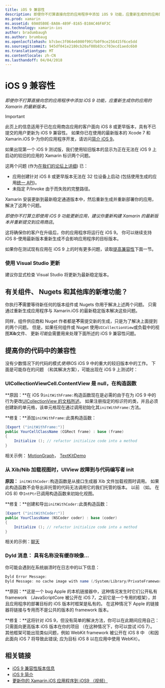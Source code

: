```yaml
---
title: iOS 9 兼容性
description: 即使你不打算直接向您的应用程序中添加 iOS 9 功能，应重新生成你的应用的 Xamarin 的最新版本。
ms.prod: xamarin
ms.assetid: 69A05B0E-8A0A-489F-8165-B10AC46FAF3C
ms.technology: xamarin-ios
author: bradumbaugh
ms.author: brumbaug
ms.openlocfilehash: b7cbec3f064e6000f991fb0f9ce256415f6ce5dd
ms.sourcegitcommit: 945df041e2180cb20af08b83cc703ecd1aedc6b0
ms.translationtype: MT
ms.contentlocale: zh-CN
ms.lasthandoff: 04/04/2018
---
```

# <a name="ios-9-compatibility"></a>iOS 9 兼容性

_即使你不打算直接向您的应用程序中添加 iOS 9 功能，应重新生成你的应用的 Xamarin 的最新版本。_

> [!IMPORTANT]
> 此页上的信息适用于已在应用商店应用的客户面向 iOS 8 或更早版本，具有不已提交的用户更新为 iOS 9 兼容性。 如果你已在使用的最新版本的 Xcode 7 和 Xamarin.iOS 9-为你的应用程序开发，请访问[简介 iOS 9](~/ios/platform/introduction-to-ios9/index.md)。

如果出现第一个 iOS 9 测试版，我们使用较旧版本的显示为正在无法在 iOS 9 上启动的较旧的应用的 Xamarin 标识两个问题。

这两个问题 (作为[在我们的论坛上详细](http://forums.xamarin.com/discussion/comment/131529/#Comment_131529)) 已：

- 应用创建针对 iOS 8 或更早版本无法在 32 位设备上启动 (包括使用生成的应用[统一 API](~/cross-platform/macios/unified/index.md))。
- 未指定 P/Invoke 由于而失败的完整路径。

Xamarin 安装更新到最新稳定通道版本中，然后重新生成并重新部署你的应用，解决了这两个问题。

_即使你不打算立即使用 iOS 9 功能更新应用，建议你重新构建 Xamarin 的最新版本并重新提交到应用商店_。



这将确保你的客户在升级后，你的应用程序将运行在 iOS 9。
你可以继续支持 iOS 8-使用最新版本重新生成不会影响应用程序的目标版本。

如果你在测试现有应用在 iOS 9 上的时有更多问题，读取[提高兼容性](#compat)下面一节。


### <a name="updating-with-visual-studio"></a>使用 Visual Studio 更新

建议你显式检查 Visual Studio 将更新为最新稳定版本。

## <a name="what-about-components-nugets-and-other-libraries"></a>有关组件、 Nugets 和其他库的新增功能？

你执行**不**需要等待新任何的版本组件或 Nugets 你用于解决上述两个问题。
只需通过重新生成应用程序与 Xamarin.iOS 的最新稳定版本解决这些问题。

同样，组件供应商和 Nuget 作者都是**不**需提交新的生成，只是为了解决上面提到的两个问题。 但是，如果任何组件或 Nuget 使用`UICollectionView`或负载中的视图**Xib**文件、 更新*可能*会需要用来处理下面所述的 iOS 9 兼容性问题。


<a name="compat" />

## <a name="improving-compatibility-in-your-code"></a>提高你的代码中的兼容性

没有少数情况下的代码的模式*使用*iOS iOS 9 中的重大的较旧版本中的工作。 下面是可能存在的问题 （和其解决方案），可能出现在 iOS 9 上测试时：

### <a name="uicollectionviewcellcontentview-is-null-in-constructors"></a>UICollectionViewCell.ContentView 是 null，在构造函数

**原因：**在 iOS 9`initWithFrame:`构造函数现在是必需的由于在为 iOS 9 中的行为更改[UICollectionView 的文档所述](https://developer.apple.com/library/ios/documentation/UIKit/Reference/UICollectionView_class/#//apple_ref/occ/instm/UICollectionView/dequeueReusableCellWithReuseIdentifier:forIndexPath)。 如果注册指定的标识符的类，并且必须创建新的单元格，该单元格现在通过调用初始化其`initWithFrame:`方法。

**修复：**添加`initWithFrame:`此类构造函数：

```csharp
[Export ("initWithFrame:")]
public YourCellClassName (CGRect frame) : base (frame)
{
    Initialize (); // refactor initialize code into a method
}
```

相关示例： [MotionGraph](https://github.com/xamarin/monotouch-samples/commit/3c1b7a4170c001e7290db9babb2b7a6dddeb8bcb)， [TextKitDemo](https://github.com/xamarin/monotouch-samples/commit/23ea01b37326963b5ebf68bbcc1edd51c66a28d6)



### <a name="uiview-fails-to-init-with-coder-when-loading-a-view-from-a-xibnib"></a>从 Xib/Nib 加载视图时，UIView 故障到与代码编写者 init

**原因：** `initWithCoder:`构造函数是从接口生成器 Xib 文件加载视图时调用。 如果此构造函数不会导出非托管的代码无法调用它的我们托管的版本。 以前 （如。 在 iOS 8) 中`IntPtr`已调用构造函数来初始化视图。

**修复：**创建和导出`initWithCoder:`此类构造函数：

```csharp
[Export ("initWithCoder:")]
public YourClassName (NSCoder coder) : base (coder)
{
    Initialize (); // refactor initialize code into a method
}
```

相关的示例：[聊天](https://github.com/xamarin/monotouch-samples/commit/7b81138d52e5f3f1aa3769fcb08f46122e9b6a88)


### <a name="dyld-message-no-cache-image-with-name"></a>Dyld 消息： 具有名称没有缓存映像...

你可能会遇到在系统崩溃时在日志中的以下信息：

```csharp
Dyld Error Message:
Dyld Message: no cache image with name (/System/Library/PrivateFrameworks/JavaScriptCore.framework/JavaScriptCore)
```

**原因：**这是一个 bug Apple 的本机链接器中，这种情况发生时它们公开私有 framework （JavaScriptCore 被公开在 iOS 7，之前它是一个专用的框架），并且应用程序的部署目标的 iOS 版本时框架是私有的。 在这种情况下 Apple 的链接器将链接与专用而不是公共的版本的 framework 版本。

**修复：**这将针对 iOS 9，但没有简单的解决方法，你可以在此期间应用自己： 只需面向更高版本 iOS 版本在你的项目 （在这种情况下，你可以尝试 iOS 7）。 其他框架可能出现类似问题，例如 WebKit framework 被公开在 iOS 8 中 （和因此面向 iOS 7 将导致此错误; 应为目标 iOS 8 以在应用中使用 WebKit）。



## <a name="related-links"></a>相关链接

- [iOS 9 兼容性版本信息](https://releases.xamarin.com/ios-hotfix-for-ios-9-preview-xcode-6/)
- [iOS 9 简介](~/ios/platform/introduction-to-ios9/index.md)
- [更新你的 Xamarin.iOS 应用程序到 iOS9 （视频）](https://university.xamarin.com/lightninglectures/Updating-your-XamariniOS-apps-to-iOS9)

